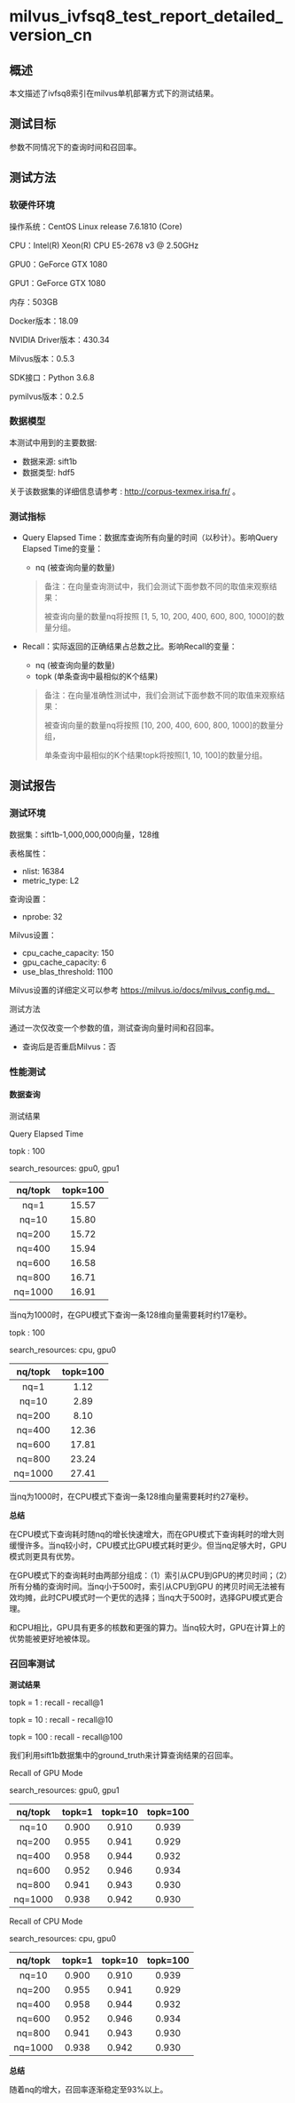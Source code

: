 # milvus_ivfsq8_test_report_detailed_version_cn

## 概述

本文描述了ivfsq8索引在milvus单机部署方式下的测试结果。



## 测试目标

参数不同情况下的查询时间和召回率。



## 测试方法

### 软硬件环境

操作系统：CentOS Linux release 7.6.1810 (Core) 

CPU：Intel(R) Xeon(R) CPU E5-2678 v3 @ 2.50GHz

GPU0：GeForce GTX 1080

GPU1：GeForce GTX 1080

内存：503GB

Docker版本：18.09

NVIDIA Driver版本：430.34

Milvus版本：0.5.3

SDK接口：Python 3.6.8

pymilvus版本：0.2.5



### 数据模型

本测试中用到的主要数据:

- 数据来源: sift1b
- 数据类型: hdf5

关于该数据集的详细信息请参考 : http://corpus-texmex.irisa.fr/ 。



### 测试指标

- Query Elapsed Time：数据库查询所有向量的时间（以秒计）。影响Query Elapsed Time的变量：

  - nq (被查询向量的数量)

  > 备注：在向量查询测试中，我们会测试下面参数不同的取值来观察结果：
  >
  > 被查询向量的数量nq将按照 [1, 5, 10,  200, 400, 600, 800, 1000]的数量分组。 

- Recall：实际返回的正确结果占总数之比。影响Recall的变量：

  - nq (被查询向量的数量)
  - topk (单条查询中最相似的K个结果)

  > 备注：在向量准确性测试中，我们会测试下面参数不同的取值来观察结果：
  >
  > 被查询向量的数量nq将按照 [10,  200, 400, 600, 800, 1000]的数量分组，
  >
  > 单条查询中最相似的K个结果topk将按照[1, 10, 100]的数量分组。



## 测试报告

### 测试环境

数据集：sift1b-1,000,000,000向量，128维

表格属性：

- nlist: 16384
- metric_type: L2

查询设置：

- nprobe: 32

Milvus设置：

- cpu_cache_capacity: 150
- gpu_cache_capacity: 6
- use_blas_threshold: 1100

Milvus设置的详细定义可以参考 https://milvus.io/docs/milvus_config.md。

测试方法

通过一次仅改变一个参数的值，测试查询向量时间和召回率。

- 查询后是否重启Milvus：否



### 性能测试

#### 数据查询

测试结果

Query Elapsed Time 

topk : 100

search_resources: gpu0, gpu1

| nq/topk | topk=100 |
| :-----: | :------: |
|  nq=1   |  15.57   |
|  nq=10  |  15.80   |
| nq=200  |  15.72   |
| nq=400  |  15.94   |
| nq=600  |  16.58   |
| nq=800  |  16.71   |
| nq=1000 |  16.91   |

当nq为1000时，在GPU模式下查询一条128维向量需要耗时约17毫秒。 



topk : 100

search_resources: cpu, gpu0

| nq/topk | topk=100 |
| :-----: | :------: |
|  nq=1   |   1.12   |
|  nq=10  |   2.89   |
| nq=200  |   8.10   |
| nq=400  |  12.36   |
| nq=600  |  17.81   |
| nq=800  |  23.24   |
| nq=1000 |  27.41   |

当nq为1000时，在CPU模式下查询一条128维向量需要耗时约27毫秒。 



**总结**

在CPU模式下查询耗时随nq的增长快速增大，而在GPU模式下查询耗时的增大则缓慢许多。当nq较小时，CPU模式比GPU模式耗时更少。但当nq足够大时，GPU模式则更具有优势。

在GPU模式下的查询耗时由两部分组成：（1）索引从CPU到GPU的拷贝时间；（2）所有分桶的查询时间。当nq小于500时，索引从CPU到GPU 的拷贝时间无法被有效均摊，此时CPU模式时一个更优的选择；当nq大于500时，选择GPU模式更合理。

和CPU相比，GPU具有更多的核数和更强的算力。当nq较大时，GPU在计算上的优势能被更好地被体现。



### 召回率测试

**测试结果**

topk = 1 : recall - recall@1

topk = 10 : recall - recall@10

topk = 100 : recall - recall@100

我们利用sift1b数据集中的ground_truth来计算查询结果的召回率。



Recall of GPU Mode

search_resources: gpu0, gpu1

| nq/topk | topk=1 | topk=10 | topk=100 |
| :-----: | :----: | :-----: | :------: |
|  nq=10  | 0.900  |  0.910  |  0.939   |
| nq=200  | 0.955  |  0.941  |  0.929   |
| nq=400  | 0.958  |  0.944  |  0.932   |
| nq=600  | 0.952  |  0.946  |  0.934   |
| nq=800  | 0.941  |  0.943  |  0.930   |
| nq=1000 | 0.938  |  0.942  |  0.930   |



Recall of CPU Mode

search_resources: cpu, gpu0

| nq/topk | topk=1 | topk=10 | topk=100 |
| :-----: | :----: | :-----: | :------: |
|  nq=10  | 0.900  |  0.910  |  0.939   |
| nq=200  | 0.955  |  0.941  |  0.929   |
| nq=400  | 0.958  |  0.944  |  0.932   |
| nq=600  | 0.952  |  0.946  |  0.934   |
| nq=800  | 0.941  |  0.943  |  0.930   |
| nq=1000 | 0.938  |  0.942  |  0.930   |



**总结**

随着nq的增大，召回率逐渐稳定至93%以上。

